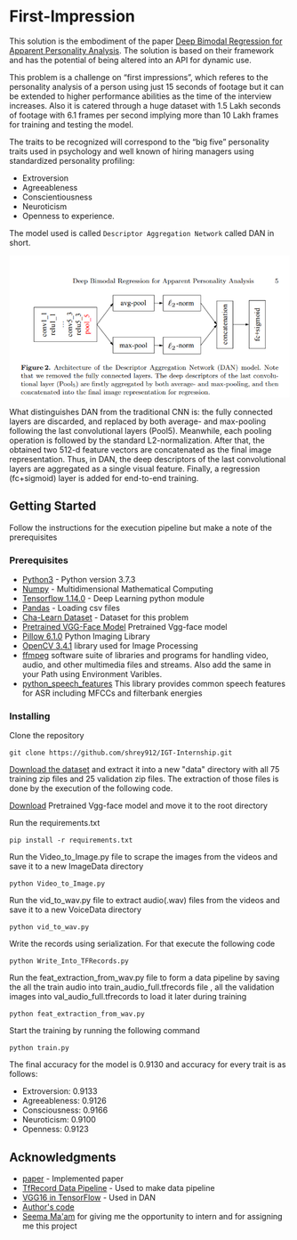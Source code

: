 # First-Impression

This solution is the embodiment of the paper [Deep Bimodal Regression for Apparent Personality Analysis](https://cs.nju.edu.cn/wujx/paper/eccvw16_APA.pdf). The solution is based on their framework and has the potential of being altered into an API for dynamic use.

This problem is a challenge on “first impressions”, which referes to the personality analysis of a person using just 15 seconds of footage but it can be extended to higher performance abilities as the time of the interview increases. Also it is catered through a huge dataset with 1.5 Lakh seconds of footage with 6.1 frames per second implying more than 10 Lakh frames for training and testing the model.

The traits to be recognized will correspond to the “big five” personality traits used in psychology and well known of hiring managers using standardized personality profiling:
* Extroversion
* Agreeableness
* Conscientiousness
* Neuroticism
* Openness to experience.


The model used is called `Descriptor Aggregation Network` called DAN in short.

![Model Archi](Images/Dan_model.PNG)

What distinguishes DAN from the traditional CNN is: the fully connected layers are discarded, and replaced by both average- and max-pooling following the last convolutional layers (Pool5). Meanwhile, each pooling operation is followed by the standard L2-normalization. After that, the obtained two 512-d feature vectors are concatenated as the final image representation. Thus, in DAN, the deep descriptors of the last convolutional layers are aggregated as a single visual feature. Finally, a regression (fc+sigmoid) layer is added for end-to-end training.



## Getting Started 

Follow the instructions for the execution pipeline but make a note of the prerequisites

### Prerequisites

* [Python3](https://www.python.org/downloads/release/python-373/) - Python version 3.7.3
* [Numpy](http://www.numpy.org/) - Multidimensional Mathematical Computing
* [Tensorflow 1.14.0](https://www.tensorflow.org/) - Deep Learning python module
* [Pandas](https://pandas.pydata.org/) - Loading csv files
* [Cha-Learn Dataset](http://chalearnlap.cvc.uab.es/dataset/24/description/) - Dataset for this problem
* [Pretrained VGG-Face Model](http://www.vlfeat.org/matconvnet/models/vgg-face.mat) Pretrained Vgg-face model
* [Pillow 6.1.0](https://pypi.org/project/Pillow/) Python Imaging Library
* [OpenCV 3.4.1](https://breakthrough.github.io/Installing-OpenCV/)  library used for Image Processing
* [ffmpeg](https://ffmpeg.zeranoe.com/builds/ ) software suite of libraries and programs for handling video, audio, and other multimedia 
files and streams. Also add the same in your Path using Environment Varibles.
* [python_speech_features](https://pypi.org/project/python_speech_features/) This library provides common speech features for ASR including MFCCs and filterbank energies

### Installing

Clone the repository

```
git clone https://github.com/shrey912/IGT-Internship.git
```

[Download the dataset](https://chalearnlap.cvc.uab.cat/dataset/24/description/) and extract it into a new "data" directory with all 75 training zip files and 25 validation zip files. The extraction of those files is done by the execution of the following code.

[Download](http://www.vlfeat.org/matconvnet/models/vgg-face.mat) Pretrained Vgg-face model and move it to the root directory

Run the requirements.txt 

```
pip install -r requirements.txt
```
Run the Video_to_Image.py file to scrape the images from the videos and save it to a new ImageData directory

```
python Video_to_Image.py
```

Run the vid_to_wav.py file to extract audio(.wav) files from the videos and save it to a new VoiceData directory

```
python vid_to_wav.py
```
Write the records using serialization. For that execute the following code

```
python Write_Into_TFRecords.py
```
Run the feat_extraction_from_wav.py file to form a data pipeline by saving the all the train audio into train_audio_full.tfrecords file , all the validation images into val_audio_full.tfrecords to load it later during training

```
python feat_extraction_from_wav.py
```

Start the training by running the following command

```
python train.py
```

The final accuracy for the model is 0.9130 and accuracy for every trait is as follows:
*	Extroversion: 0.9133
*	Agreeableness: 0.9126
*	Consciousness: 0.9166
*	Neuroticism: 0.9100
*	Openness: 0.9123


## Acknowledgments

* [paper](https://cs.nju.edu.cn/wujx/paper/eccvw16_APA.pdf) - Implemented paper
* [TfRecord Data Pipeline](http://machinelearninguru.com/deep_learning/data_preparation/tfrecord/tfrecord.html#read) - Used to make data pipeline
* [VGG16 in TensorFlow](https://www.cs.toronto.edu/~frossard/post/vgg16/) - Used in DAN 
* [Author's code](https://github.com/tzzcl/ChaLearn-APA-Code#2-extract-audio-feature-from-video)
* [Seema Ma'am](https://www.linkedin.com/in/gangwarseema/) for giving me the opportunity to intern and for assigning me this project
